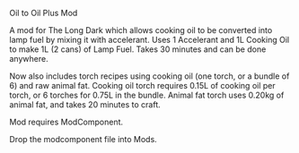 Oil to Oil Plus Mod

A mod for The Long Dark which allows cooking oil to be converted into lamp fuel by mixing it with accelerant. Uses 1 Accelerant and 1L Cooking Oil to make 1L (2 cans) of Lamp Fuel. Takes 30 minutes and can be done anywhere.

Now also includes torch recipes using cooking oil (one torch, or a bundle of 6) and raw animal fat. Cooking oil torch requires 0.15L of cooking oil per torch, or 6 torches for 0.75L in the bundle. Animal fat torch uses 0.20kg of animal fat, and takes 20 minutes to craft.

Mod requires ModComponent.

Drop the modcomponent file into Mods.
